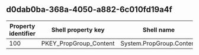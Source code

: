 ## d0dab0ba-368a-4050-a882-6c010fd19a4f

Property identifier | Shell property key | Shell name | Alias
--- | --- | --- | ---
100 | PKEY_PropGroup_Content | System.PropGroup.Content | 

